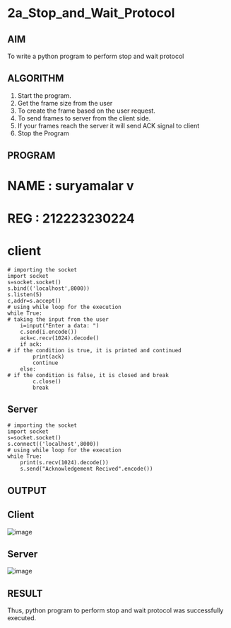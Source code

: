 # 2a_Stop_and_Wait_Protocol
## AIM 
To write a python program to perform stop and wait protocol
## ALGORITHM
1. Start the program.
2. Get the frame size from the user
3. To create the frame based on the user request.
4. To send frames to server from the client side.
5. If your frames reach the server it will send ACK signal to client
6. Stop the Program
## PROGRAM
# NAME : suryamalar v
# REG : 212223230224
# client 
```
# importing the socket
import socket 
s=socket.socket() 
s.bind(('localhost',8000))
s.listen(5) 
c,addr=s.accept()
# using while loop for the execution
while True:
# taking the input from the user
    i=input("Enter a data: ") 
    c.send(i.encode()) 
    ack=c.recv(1024).decode() 
    if ack:
# if the condition is true, it is printed and continued
        print(ack) 
        continue 
    else:
# if the condition is false, it is closed and break
        c.close() 
        break
```
## Server
```
# importing the socket
import socket 
s=socket.socket() 
s.connect(('localhost',8000))
# using while loop for the execution
while True: 
    print(s.recv(1024).decode()) 
    s.send("Acknowledgement Recived".encode())
```
## OUTPUT 
## Client 
![image](https://github.com/user-attachments/assets/d049ff68-78b2-4275-8370-c30099fd7666)
## Server
![image](https://github.com/user-attachments/assets/f54d7c6b-e36d-4f39-997f-497ab53c574e)

## RESULT
Thus, python program to perform stop and wait protocol was successfully executed.
